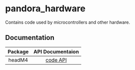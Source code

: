pandora_hardware
================

Contains code used by microcontrollers and other hardware.

## Documentation
| Package |                    API Documentaion                         |
| :-----: | :---------------------------------------------------------: |
| headM4  | [code API](http://docs.pandora.ee.auth.gr/api/headM4/html/) |
